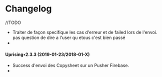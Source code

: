 Changelog
=========
//TODO
- Traiter de façon specifique les cas d'erreur et de failed lors de l'envoi. pas question de dire a l'user qu etous c'est bien passé
-


#### Uprising•2.3.3 (2019-01-23/2018-01-X)
- Success d'envoi des Copysheet sur un Pusher Firebase.
-